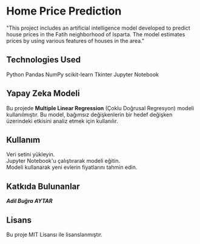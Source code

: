 # Home Price Prediction

"This project includes an artificial intelligence model developed to predict house prices in the Fatih neighborhood of Isparta. The model estimates prices by using various features of houses in the area."

## Technologies Used

Python
Pandas
NumPy
scikit-learn
Tkinter
Jupyter Notebook

## Yapay Zeka Modeli
Bu projede **Multiple Linear Regression** (Çoklu Doğrusal Regresyon) modeli kullanılmıştır. Bu model, bağımsız değişkenlerin bir hedef değişken üzerindeki etkisini analiz etmek için kullanılır.

## Kullanım
Veri setini yükleyin.<br>
Jupyter Notebook'u çalıştırarak modeli eğitin.<br>
Modeli kullanarak yeni evlerin fiyatlarını tahmin edin.

## Katkıda Bulunanlar
 ***Adil Buğra AYTAR***

## Lisans
Bu proje MIT Lisansı ile lisanslanmıştır.

